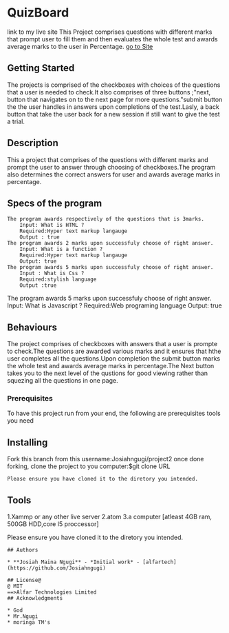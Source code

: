 # QuizBoard
link to my live site
This Project comprises questions with different marks that prompt user to fill them and then evaluates the whole test and awards average marks to the user in Percentage.
<a href="https://josiahngugi.github.io/quizBoard/">go to  Site</a>

## Getting Started
The projects is comprised of the checkboxes with choices of the questions that a user is needed to check.It also comprises of three buttons ;"next, button that navigates on to the next page for more questions."submit button the the user handles in answers upon completions of the test.Lasly, a back button that take the user back for a new session if still want to give the test a trial. 
## Description
This a project that comprises of the questions with different marks and prompt the user to answer through choosing of checkboxes.The program also determines the correct answers for user and awards average marks in percentage.

## Specs of the program

    The program awards respectively of the questions that is 3marks.
        Input: What is HTML ?
        Required:Hyper text markup langauge
        Output : true
    The program awards 2 marks upon successfuly choose of right answer.
        Input: What is a function ?
        Required:Hyper text markup langauge
        Output: true
    The program awards 5 marks upon successfuly choose of right answer.
        Input : What is Css ?
        Required:stylish language
        Output :true
   The program awards 5 marks upon successfuly choose of right answer.
        Input: What is Javascript ?
        Required:Web programing language
        Output: true
## Behaviours
The project comprises of checkboxes with answers that a user is prompte to check.The questions are awarded various marks and it ensures that hthe user completes all the questions.Upon completion the submit button marks the whole test and awards average marks in percentage.The Next button takes you to the next level of the qustions for good viewing rather than squezing all the questions in one page.
### Prerequisites
To have this project run from your end, the following are prerequisites tools you need
## Installing
Fork this branch from this username:Josiahngugi/project2
once done forking, clone the project to you computer:$git clone URL

```
Please ensure you have cloned it to the diretory you intended.
```````

 ## Tools 
 1.Xammp or any other live server
 2.atom
 3.a computer [atleast 4GB ram, 500GB HDD,core I5 proccessor]

Please ensure you have cloned it to the diretory you intended.
```
## Authors

* **Josiah Maina Ngugi** - *Initial work* - [alfartech](https://github.com/Josiahngugi)

## License@
@ MIT
==>Alfar Technologies Limited 
## Acknowledgments

* God
* Mr.Ngugi
* moringa TM's
